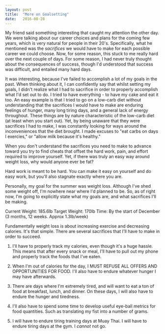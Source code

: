 ```yaml
---
layout: post
title:  "More on Goalsetting"
date:   2016-08-28
---
```


My friend said something interesting that caught my attention the other day. We were talking about our career choices and plans for the coming few years, which is very natural for people in their 20's. Specifically, what he mentioned was the *sacrifices* we would have to make for each possible career we could choose. Now, for some reason, this stuck to me really hard over the next couple of days. For some reason, I had never truly thought about the consequences of success, though I'd understood that success was difficult, and entailed many hard days. 

It was interesting, because I've failed to accomplish a lot of my goals in the past. When thinking about it, I can confidently say that whilst setting my goals, I didn't realize what I had to sacrifice in order to properly accomplish what I'd set out to do. I tried to have everything - to have my cake and eat it too. An easy example is that I tried to go on a low-carb diet without understanding that the sacrifices I would have to make are enduring feelings of hunger, many long tiring days, and a general lack of energy throughout. These things are by nature characteristic of the low-carb diet (at least when you start out). Yet, by being unaware that they were sacrifices I had to make, I was constantly looking for ways around the inconveniences that the diet brought. I made excuses to "eat carbs on days I exercies," or "allow milk because it's healthy."

When you don't understand the sacrifices you need to make to advance toward you try to find cheats that offset the hard work, pain, and effort required to improve yourself. Yet, if there was truly an easy way around weight loss, why would anyone ever be fat? 

Hard work is meant to be hard. You can make it easy on yourself and do easy work, but you'll also stagnate exactly where you are. 

Personally, my goal for the summer was weight loss. Although I've shed some weight off, I'm nowhere near where I'd planned to be. So, as of right now, I'm going to explicitly state what my goals are, and what sacrifices I'll be making.

Current Weight: 185.6lb 
Target Weight: 170lb
Time: By the start of December (3 months, 12 weeks. Approx 1.3lb/week)

Fundamentally weight loss is about increasing exercise and decreasing calories. It's that simple. There are several sacrifices that I'll have to make in order to succeed.

1) I'll have to properly track my calories, even though it's a huge hassle. This means that after every snack or meal, I'll have to pull out my phone and properly track the foods that I've eaten.

2) When I'm out of calories for the day, I MUST REFUSE ALL OFFERS AND OPPORTUNITIES FOR FOOD. I'll also have to endure whatever hunger I may have afterwards. 

3) There are days where I'm extremely tired, and will want to eat a ton of food at breakfast, lunch, and dinner. On these days, I will also have to endure the hunger and tiredness.

4) I'll also have to spend some time to develop useful eye-ball metrics for food quantities. Such as translating my fist into a number of grams.

5) I will have to endure tiring training days at Muay Thai. I will have to endure tiring days at the gym. I *cannot* not go. 

